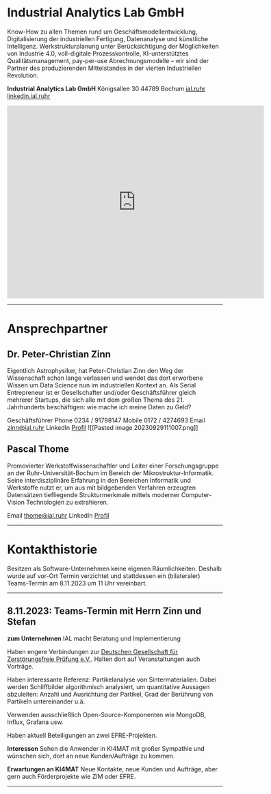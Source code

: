 
# Industrial Analytics Lab GmbH

Know-How zu allen Themen rund um Geschäftsmodellentwicklung, Digitalisierung der industriellen Fertigung, Datenanalyse und künstliche Intelligenz. Werkstrukturplanung unter Berücksichtigung der Möglichkeiten von Industrie 4.0, voll-digitale Prozesskontrolle, KI-unterstütztes Qualitätsmanagement, pay-per-use Abrechnungsmodelle – wir sind der Partner des produzierenden Mittelstandes in der vierten  Industriellen Revolution.

**Industrial Analytics Lab GmbH**
Königsallee 30
44789 Bochum
[ial.ruhr](https://ial.ruhr/)
[linkedin.ial.ruhr](http://linkedin.ial.ruhr/)

<iframe src="https://www.google.com/maps/embed?pb=!1m18!1m12!1m3!1d1318.8229187078418!2d7.262478166286597!3d51.45707400737063!2m3!1f0!2f0!3f0!3m2!1i1024!2i768!4f13.1!3m3!1m2!1s0x47b920203bec0001%3A0x89055ad15f463fa1!2sIndustrial%20Analytics%20Lab%20GmbH!5e1!3m2!1sde!2sde!4v1695978059856!5m2!1sde!2sde" width="600" height="450" style="border:0;" allowfullscreen="" loading="lazy" referrerpolicy="no-referrer-when-downgrade"></iframe>

---
# Ansprechpartner

## Dr. Peter-Christian Zinn
Eigentlich Astrophysiker, hat Peter-Christian Zinn den Weg der Wissenschaft schon lange verlassen und wendet das dort erworbene Wissen um Data Science nun im industriellen Kontext an. Als Serial Entrepreneur ist er Gesellschafter und/oder Geschäftsführer gleich mehrerer Startups, die sich alle mit dem großen Thema des 21. Jahrhunderts beschäftigen: wie mache ich meine Daten zu Geld?

Geschäftsführer
Phone 0234 / 91798147
Mobile 0172 / 4274693
Email [zinn@ial.ruhr](mailto:zinn@ial.ruhr) 
LinkedIn [Profil](https://www.linkedin.com/in/peterchristianzinn/)
![[Pasted image 20230929111007.png]]

## Pascal Thome

Promovierter Werkstoffwissenschaftler und Leiter einer Forschungsgruppe an der Ruhr-Universität-Bochum im Bereich der Mikrostruktur-Informatik. Seine interdisziplinäre Erfahrung in den Bereichen Informatik und Werkstoffe nutzt er, um aus mit bildgebenden Verfahren erzeugten Datensätzen tiefliegende Strukturmerkmale mittels moderner Computer-Vision Technologien zu extrahieren.

Email  [thome@ial.ruhr](mailto:thome@ial.ruhr)
LinkedIn [Profil](https://www.linkedin.com/in/pascal-thome-660080226/)

---
# Kontakthistorie

Besitzen als Software-Unternehmen keine eigenen Räumlichkeiten. Deshalb wurde auf vor-Ort Termin verzichtet und stattdessen ein (bilateraler) Teams-Termin am 8.11.2023 um 11 Uhr vereinbart.

---
## 8.11.2023: Teams-Termin mit Herrn Zinn und Stefan

**zum Unternehmen**
IAL macht Beratung und Implementierung

Haben engere Verbindungen zur [Deutschen Gesellschaft für Zerstörungsfreie Prüfung e.V.](https://www.dgzfp.de/). Halten dort auf Veranstaltungen auch Vorträge.

Haben interessante Referenz: Partikelanalyse von Sintermaterialien. Dabei werden Schliffbilder algorithmisch analysiert, um quantitative Aussagen abzuleiten: Anzahl und Ausrichtung der Partikel, Grad der Berührung von Partikeln untereinander u.ä.

Verwenden ausschließlich Open-Source-Komponenten wie MongoDB, Influx, Grafana usw.

Haben aktuell Beteiligungen an zwei EFRE-Projekten.

**Interessen**
Sehen die Anwender in KI4MAT mit großer Sympathie und wünschen sich, dort an neue Kunden/Aufträge zu kommen.

**Erwartungen an KI4MAT**
Neue Kontakte, neue Kunden und Aufträge, aber gern auch Förderprojekte wie ZIM oder EFRE.

---
